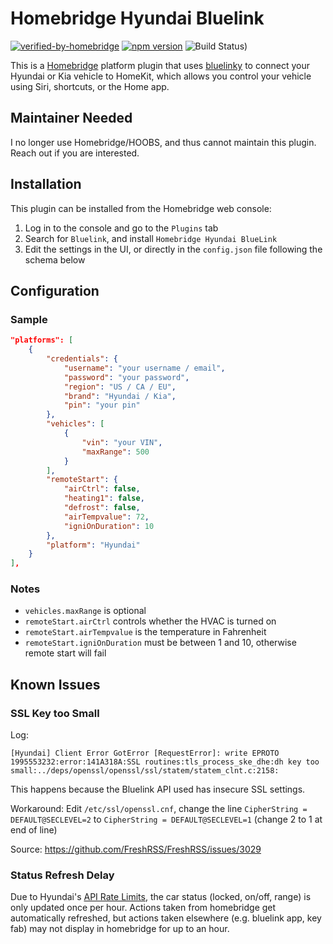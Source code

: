 # Homebridge Hyundai Bluelink

[![verified-by-homebridge](https://badgen.net/badge/homebridge/verified/purple)](https://github.com/homebridge/homebridge/wiki/Verified-Plugins)
[![npm version](https://badge.fury.io/js/homebridge-hyundai-bluelink.svg)](https://badge.fury.io/js/homebridge-hyundai-bluelink)
![Build Status)](https://img.shields.io/github/workflow/status/athal7/homebridge-hyundai-bluelink/build/main)

This is a [Homebridge](https://homebridge.io) platform plugin that uses [bluelinky](https://github.com/Hacksore/bluelinky) to connect your Hyundai or Kia vehicle to HomeKit, which allows you control your vehicle using Siri, shortcuts, or the Home app.

## Maintainer Needed

I no longer use Homebridge/HOOBS, and thus cannot maintain this plugin. Reach out if you are interested.

## Installation

This plugin can be installed from the Homebridge web console:
1. Log in to the console and go to the `Plugins` tab
2. Search for `Bluelink`, and install `Homebridge Hyundai BlueLink`
3. Edit the settings in the UI, or directly in the `config.json` file following the schema below

## Configuration

### Sample

```json
"platforms": [
    {
        "credentials": {
            "username": "your username / email",
            "password": "your password",
            "region": "US / CA / EU",
            "brand": "Hyundai / Kia",
            "pin": "your pin"
        },
        "vehicles": [
            {
                "vin": "your VIN",
                "maxRange": 500
            }
        ],
        "remoteStart": {
            "airCtrl": false,
            "heating1": false,
            "defrost": false,
            "airTempvalue": 72,
            "igniOnDuration": 10
        },
        "platform": "Hyundai"
    }
],
```

### Notes
* `vehicles.maxRange` is optional
* `remoteStart.airCtrl` controls whether the HVAC is turned on
* `remoteStart.airTempvalue` is the temperature in Fahrenheit
* `remoteStart.igniOnDuration` must be between 1 and 10, otherwise remote start will fail

## Known Issues

### SSL Key too Small

Log:

```
[Hyundai] Client Error GotError [RequestError]: write EPROTO 1995553232:error:141A318A:SSL routines:tls_process_ske_dhe:dh key too small:../deps/openssl/openssl/ssl/statem/statem_clnt.c:2158:
```

This happens because the Bluelink API used has insecure SSL settings.

Workaround: Edit `/etc/ssl/openssl.cnf`, change the line `CipherString = DEFAULT@SECLEVEL=2` to `CipherString = DEFAULT@SECLEVEL=1` (change 2 to 1 at end of line)

Source: https://github.com/FreshRSS/FreshRSS/issues/3029

### Status Refresh Delay

Due to Hyundai's [API Rate Limits](https://github.com/Hacksore/bluelinky/wiki/API-Rate-Limits), the car status (locked, on/off, range) is only updated once per hour. Actions taken from homebridge get automatically refreshed, but actions taken elsewhere (e.g. bluelink app, key fab) may not display in homebridge for up to an hour.
